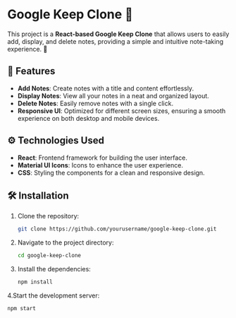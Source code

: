 # Google Keep Clone 📝

This project is a **React-based Google Keep Clone** that allows users to easily add, display, and delete notes, providing a simple and intuitive note-taking experience. 🚀

## 🌟 Features
- **Add Notes**: Create notes with a title and content effortlessly.
- **Display Notes**: View all your notes in a neat and organized layout.
- **Delete Notes**: Easily remove notes with a single click.
- **Responsive UI**: Optimized for different screen sizes, ensuring a smooth experience on both desktop and mobile devices.

## ⚙️ Technologies Used
- **React**: Frontend framework for building the user interface.
- **Material UI Icons**: Icons to enhance the user experience.
- **CSS**: Styling the components for a clean and responsive design.

## 🛠️ Installation

1. Clone the repository:
   ```bash
   git clone https://github.com/yourusername/google-keep-clone.git
2. Navigate to the project directory:
   ```bash
   cd google-keep-clone
3. Install the dependencies:
   ```bash
   npm install
4.Start the development server:
   ```bash
   npm start

